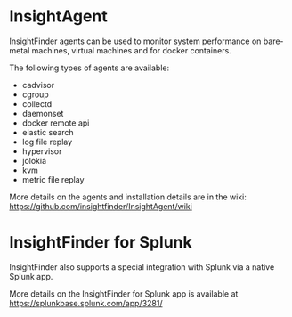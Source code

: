 # InsightAgent
InsightFinder agents can be used to monitor system performance on bare-metal machines, virtual machines and for docker containers.

The following types of agents are available:

 - cadvisor
 - cgroup
 - collectd
 - daemonset
 - docker remote api
 - elastic search
 - log file replay
 - hypervisor
 - jolokia
 - kvm
 - metric file replay

More details on the agents and installation details are in the wiki: https://github.com/insightfinder/InsightAgent/wiki

# InsightFinder for Splunk
InsightFinder also supports a special integration with Splunk via a native Splunk app.

More details on the InsightFinder for Splunk app is available at https://splunkbase.splunk.com/app/3281/


